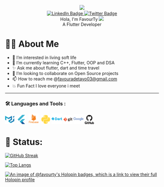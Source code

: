 <div id="header" align="center">
  <img src="https://media1.giphy.com/media/igRW3jH2LcCVzMqi5F/giphy.gif?cid=ecf05e47wop14z9ec8vkhwz4xxt1f2uyowyvok4ln0rqqfkf&ep=v1_gifs_related&rid=giphy.gif&ct=s" width="150"/>
</div>

<div id="badges" align="center">
  <a href="https://www.linkedin.com/in/adeyemi-favour-adetayo-72800222a/">
    <img src="https://img.shields.io/badge/LinkedIn-blue?style=for-the-badge&logo=linkedin&logoColor=white" alt="LinkedIn Badge"/>
  </a>
  <a href="https://twitter.com/favvyhn">
    <img src="https://img.shields.io/badge/Twitter-blue?style=for-the-badge&logo=twitter&logoColor=white" alt="Twitter Badge"/>
  </a>
</div>
<div  align="center">
  Hola, I'm FavourTy
  <img src="https://media0.giphy.com/media/v1.Y2lkPTc5MGI3NjExbHIyOW9xaHg2NHZsaWhhZXEwdHl6MWc1NTV4OTZjOG1tNzhrbnJmNCZlcD12MV9pbnRlcm5hbF9naWZfYnlfaWQmY3Q9cw/hvRJCLFzcasrR4ia7z/giphy.gif" width="20px"/>
</div>

<div  align="center">
  A Flutter Developer
  </div>

# :woman_technologist: About Me

- 👀 I’m interested in living soft life
- 🌱 I’m currently learning C++, Flutter, OOP and  DSA
- ✨ Ask me about flutter, dart and time travel
- 💞️ I’m looking to collaborate on Open Source projects
- 📫 How to reach me @favouradetayo03@gmail.com
- 💥 Fun Fact I love everyone i meet
---

### :hammer_and_wrench: Languages and Tools :
<div>
  <img src="https://github.com/devicons/devicon/blob/master/icons/materialui/materialui-original.svg" title="Material UI" alt="Material UI" width="30" height="30"/>&nbsp;
  <img src="https://github.com/devicons/devicon/blob/master/icons/flutter/flutter-original.svg" title="Flutter" alt="Flutter" width="30" height="30"/>&nbsp;
  <img src="https://github.com/devicons/devicon/blob/master/icons/firebase/firebase-plain-wordmark.svg" title="Firebase" alt="Firebase" width="34" height="34"/>&nbsp;
    <img src= "https://raw.githubusercontent.com/devicons/devicon/55609aa5bd817ff167afce0d965585c92040787a/icons/python/python-plain.svg"title="Python" **alt="Python" width="30" height="30"/>
   <img src="https://raw.githubusercontent.com/devicons/devicon/55609aa5bd817ff167afce0d965585c92040787a/icons/dart/dart-plain-wordmark.svg" title="Dart" **alt="Dart" width="35" height="35"/>
   <img src="https://github.com/devicons/devicon/blob/master/icons/git/git-original-wordmark.svg" title="Git" **alt="Git" width="30" height="30"/>
   <img src="https://raw.githubusercontent.com/devicons/devicon/55609aa5bd817ff167afce0d965585c92040787a/icons/google/google-plain-wordmark.svg" title="Google" **alt="Google" width="33" height="33"/>
    <img src="https://raw.githubusercontent.com/devicons/devicon/55609aa5bd817ff167afce0d965585c92040787a/icons/github/github-original-wordmark.svg" title="GitHub" **alt="GitHub" width="30" height="30"/>
</div>
 
 
# 🚀 Status:
  
 [![GitHub Streak](https://streak-stats.demolab.com?user=favourTy&theme=solarized-dark)](https://git.io/streak-stats)


 [![Top Langs](https://github-readme-stats.vercel.app/api/top-langs/?username=favourTy&layout=compact&theme=vision-friendly-dark)](https://github.com/anuraghazra/github-readme-stats)
 
 [![An image of @favourty's Holopin badges, which is a link to view their full Holopin profile](https://holopin.me/favourty)](https://holopin.io/@favourty)

<!---
FavourTy/FavourTy is a ✨ special ✨ repository because its `README.md` (this file) appears on your GitHub profile.

You can click the Preview link to take a look at your changes.
--->
